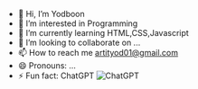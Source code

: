 - 👋 Hi, I’m Yodboon
- 👀 I’m interested in Programming
- 🌱 I’m currently learning HTML,CSS,Javascript
- 💞️ I’m looking to collaborate on ...
- 📫 How to reach me artityod01@gmail.com
- 😄 Pronouns: ...
- ⚡ Fun fact: ChatGPT	![ChatGPT](https://img.shields.io/badge/chatGPT-74aa9c?style=for-the-badge&logo=openai&logoColor=white)

<!---
Artit-Tongsri/Artit-Tongsri is a ✨ special ✨ repository because its `README.md` (this file) appears on your GitHub profile.
You can click the Preview link to take a look at your changes.
--->
